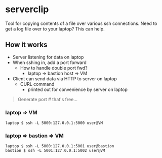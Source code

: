 # serverclip

Tool for copying contents of a file over various ssh connections. Need to get a log file over to your laptop? This can help.


## How it works
- Server listening for data on laptop
- When sshing in, add a port forward
  - How to handle double port fwd?
    - laptop => bastion host => VM
- Client can send data via HTTP to server on laptop
  - CURL command
    - printed out for convenience by server on laptop

> Generate port # that's free...

### laptop => VM
```
laptop $ ssh -L 5000:127.0.0.1:5000 user@VM
```

### laptop => bastion => VM
```
laptop $ ssh -L 5000:127.0.0.1:5001 user@bastion
bastion $ ssh -L 5001:127.0.0.1:5002 user@VM
```

